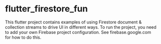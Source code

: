 # flutter_firestore_fun

This flutter project contains examples of using Firestore document & collection streams to drive UI in different ways. To run the project, you need to add your own Firebase project configuration. See firebase.google.com for how to do this.
